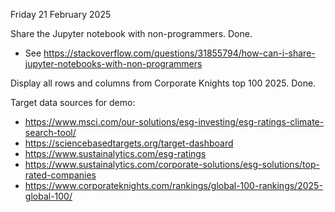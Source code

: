 Friday 21 February 2025

Share the Jupyter notebook with non-programmers. Done.

- See https://stackoverflow.com/questions/31855794/how-can-i-share-jupyter-notebooks-with-non-programmers

Display all rows and columns from Corporate Knights top 100 2025. Done.

Target data sources for demo:

- https://www.msci.com/our-solutions/esg-investing/esg-ratings-climate-search-tool/
- https://sciencebasedtargets.org/target-dashboard
- https://www.sustainalytics.com/esg-ratings
- https://www.sustainalytics.com/corporate-solutions/esg-solutions/top-rated-companies
- https://www.corporateknights.com/rankings/global-100-rankings/2025-global-100/

